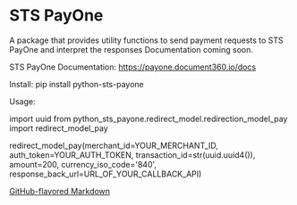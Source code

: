 # STS PayOne

A package that provides utility functions to send payment requests to STS PayOne and interpret the responses
Documentation coming soon.

STS PayOne Documentation: https://payone.document360.io/docs

Install: pip install python-sts-payone


Usage:

import uuid
from python_sts_payone.redirect_model.redirection_model_pay import redirect_model_pay

redirect_model_pay(merchant_id=YOUR_MERCHANT_ID, auth_token=YOUR_AUTH_TOKEN, transaction_id=str(uuid.uuid4()), amount=200, currency_iso_code='840', response_back_url=URL_OF_YOUR_CALLBACK_API)



[GitHub-flavored Markdown](https://guides.github.com/features/mastering-markdown/)
